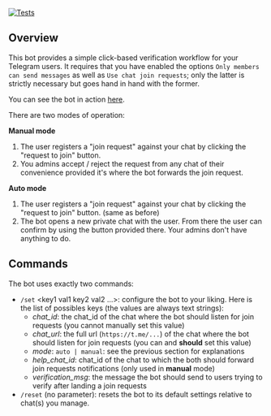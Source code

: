 [![Tests](https://github.com/why-not-try-calmer/notify-join/actions/workflows/python-app.yml/badge.svg)](https://github.com/why-not-try-calmer/notify-join/actions/workflows/python-app.yml)

## Overview

This bot provides a simple click-based verification workflow for your Telegram users. It requires that you have enabled the options `Only members can send messages` as well as `Use chat join requests`; only the latter is strictly necessary but goes hand in hand with the former. 

You can see the bot in action [here](https://t.me/PopOS_en).

There are two modes of operation:

__Manual mode__
1. The user registers a "join request" against your chat by clicking the "request to join" button.
2. You admins accept / reject the request from any chat of their convenience provided it's where the bot forwards the join request.

__Auto mode__
1. The user registers a "join request" against your chat by clicking the "request to join" button. (same as before)
2. The bot opens a new private chat with the user. From there the user can confirm by using the button provided there. Your admins don't have anything to do.

## Commands

The bot uses exactly two commands:

- `/set` <key1 val1 key2 val2 ...>: configure the bot to your liking. Here is the list of possibles keys (the values are always text strings):
    - _chat_id_: the chat_id of the chat where the bot should listen for join requests (you cannot manually set this value)
    - _chat_url_: the full url (`https://t.me/...`) of the chat where the bot should listen for join requests (you can and __should__ set this value)
    - _mode_: `auto | manual`: see the previous section for explanations
    - _help_chat_id_: chat_id of the chat to which the both should forward join requests notifications (only used in __manual__ mode)  
    - _verification\_msg_: the message the bot should send to users trying to verify after landing a join requests 
- `/reset` (no parameter): resets the bot to its default settings relative to chat(s) you manage.